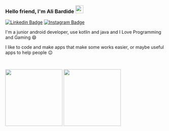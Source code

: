 ### Hello friend, I'm Ali Bardide <img src="https://media.giphy.com/media/hvRJCLFzcasrR4ia7z/giphy.gif" width="25px">
[![Linkedin Badge](https://img.shields.io/badge/-LinkedIn-0e76a8?style=flat-square&logo=Linkedin&logoColor=white)](https://linkedin.com/in/alibardie5124)
[![Instagram Badge](https://img.shields.io/badge/-Instagram-e4405f?style=flat-square&logo=Instagram&logoColor=white)](https://instagram.com/alibardide.5124/)

I'm a junior android developer, use kotlin and java and I Love Programming and Gaming 😄

I like to code and make apps that make some works easier, or maybe useful apps to help people 😉

</br>

<p>
  <img height="180em" src="https://github-readme-stats.vercel.app/api?username=alibardide5124&show_icons=true&hide_border=true&&count_private=true&include_all_commits=true&theme=radical" />
  <img height="180em" src="https://github-readme-stats.vercel.app/api/top-langs/?username=alibardide5124&exclude_repo=KNN-Image-Classification&show_icons=true&hide_border=true&layout=compact&langs_count=8&theme=radical"/>
</p>
